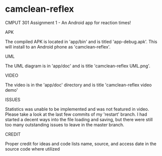 # camclean-reflex
CMPUT 301 Assignment 1 - An Android app for reaction times!

APK

The compiled APK is located in 'app/bin' and is titled 'app-debug.apk'. This will install to an Android phone as 'camclean-reflex'.

UML

The UML diagram is in 'app/doc' and is title 'camclean-reflex UML.png'.

VIDEO

The video is in the 'app/doc' directory and is title 'camclean-reflex video demo'

ISSUES

Statistics was unable to be implemented and was not featured in video. Please take a look at the last few commits of my 'restart' branch. I had started a decent ways into the file loading and saving, but there were still too many outstanding issues to leave in the master branch.

CREDIT

Proper credit for ideas and code lists name, source, and access date in the source code where utilized

